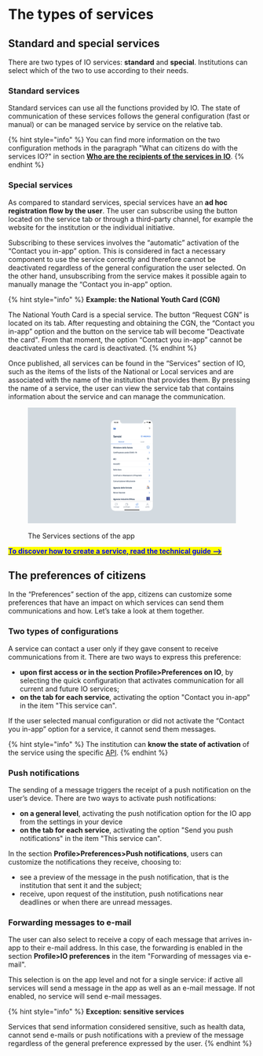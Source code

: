 # The types of services

## Standard and special services

There are two types of IO services: **standard** and **special**. Institutions can select which of the two to use according to their needs.

### Standard services

Standard services can use all the functions provided by IO. The state of communication of these services follows the general configuration (fast or manual) or can be managed service by service on the relative tab.

{% hint style="info" %}
You can find more information on the two configuration methods in the paragraph "What can citizens do with the services IO?" in section [**Who are the recipients of the services in** **IO**](../io-service-providers-and-users/who-are-the-recipients-of-the-services-on-io.md).
{% endhint %}

### Special services

As compared to standard services, special services have an **ad hoc registration flow by the user**. The user can subscribe using the button located on the service tab or through a third-party channel, for example the website for the institution or the individual initiative.

Subscribing to these services involves the “automatic” activation of the “Contact you in-app” option. This is considered in fact a necessary component to use the service correctly and therefore cannot be deactivated regardless of the general configuration the user selected. On the other hand, unsubscribing from the service makes it possible again to manually manage the “Contact you in-app” option.

{% hint style="info" %}
**Example: the National Youth Card (CGN)**

The National Youth Card is a special service. The button “Request CGN” is located on its tab. After requesting and obtaining the CGN, the “Contact you in-app” option and the button on the service tab will become “Deactivate the card". From that moment, the option “Contact you in-app” cannot be deactivated unless the card is deactivated.
{% endhint %}

Once published, all services can be found in the “Services” section of IO, such as the items of the lists of the National or Local services and are associated with the name of the institution that provides them. By pressing the name of a service, the user can view the service tab that contains information about the service and can manage the communication.

<figure><img src="../.gitbook/assets/servizi.png" alt=""><figcaption><p>The Services sections of the app</p></figcaption></figure>

[<mark style="color:blue;">**To discover how to create a service, read the technical guide -->**</mark>](http://127.0.0.1:5000/s/coSKRte21UjDBRWKLtEs/funzionalita/creare-un-servizio)

## The preferences of citizens

In the “Preferences” section of the app, citizens can customize some preferences that have an impact on which services can send them communications and how. Let’s take a look at them together.

### Two types of configurations

A service can contact a user only if they gave consent to receive communications from it. There are two ways to express this preference:

* **upon first access or in the section Profile>Preferences on IO**, by selecting the quick configuration that activates communication for all current and future IO services;
* **on the tab for each service**, activating the option "Contact you in-app" in the item "This service can".

If the user selected manual configuration or did not activate the “Contact you in-app” option for a service, it cannot send them messages.

{% hint style="info" %}
The institution can **know the state of activation** of the service using the specific [API](http://127.0.0.1:5000/s/coSKRte21UjDBRWKLtEs/api/api-messaggi/get-a-user-profile-using-post).
{% endhint %}

### Push notifications

The sending of a message triggers the receipt of a push notification on the user’s device. There are two ways to activate push notifications:

* **on a general level**, activating the push notification option for the IO app from the settings in your device
* **on the tab for each service**, activating the option "Send you push notifications" in the item "This service can".

In the section **Profile>Preferences>Push notifications**, users can customize the notifications they receive, choosing to:

* see a preview of the message in the push notification, that is the institution that sent it and the subject;
* receive, upon request of the institution, push notifications near deadlines or when there are unread messages.

### Forwarding messages to e-mail

The user can also select to receive a copy of each message that arrives in-app to their e-mail address. In this case, the forwarding is enabled in the section **Profile>IO preferences** in the item "Forwarding of messages via e-mail".

This selection is on the app level and not for a single service: if active all services will send a message in the app as well as an e-mail message. If not enabled, no service will send e-mail messages.

{% hint style="info" %}
**Exception: sensitive services**

Services that send information considered sensitive, such as health data, cannot send e-mails or push notifications with a preview of the message regardless of the general preference expressed by the user.
{% endhint %}
